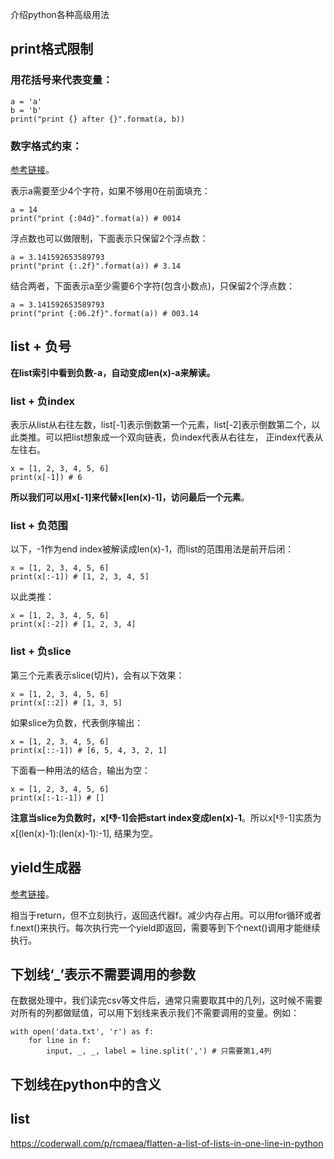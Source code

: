 介绍python各种高级用法

## print格式限制

### 用花括号来代表变量：

```
a = 'a'
b = 'b'
print("print {} after {}".format(a, b))
```

### 数字格式约束：

[参考链接](https://pyformat.info)。

表示a需要至少4个字符，如果不够用0在前面填充：

```
a = 14
print("print {:04d}".format(a)) # 0014
```

浮点数也可以做限制，下面表示只保留2个浮点数：

```
a = 3.141592653589793
print("print {:.2f}".format(a)) # 3.14
```

结合两者，下面表示a至少需要6个字符(包含小数点)，只保留2个浮点数：

```
a = 3.141592653589793
print("print {:06.2f}".format(a)) # 003.14
```


## list + 负号

**在list索引中看到负数-a，自动变成len(x)-a来解读。**

### list + 负index

表示从list从右往左数，list[-1]表示倒数第一个元素，list[-2]表示倒数第二个，以此类推。可以把list想象成一个双向链表，负index代表从右往左， 正index代表从左往右。


```
x = [1, 2, 3, 4, 5, 6]
print(x[-1]) # 6
```

**所以我们可以用x[-1]来代替x[len(x)-1]，访问最后一个元素**。


### list + 负范围

以下，-1作为end index被解读成len(x)-1，而list的范围用法是前开后闭：

```
x = [1, 2, 3, 4, 5, 6]
print(x[:-1]) # [1, 2, 3, 4, 5]
```
以此类推：

```
x = [1, 2, 3, 4, 5, 6]
print(x[:-2]) # [1, 2, 3, 4]
```


### list + 负slice
第三个元素表示slice(切片)，会有以下效果：

```
x = [1, 2, 3, 4, 5, 6]
print(x[::2]) # [1, 3, 5]
```

如果slice为负数，代表倒序输出：

```
x = [1, 2, 3, 4, 5, 6]
print(x[::-1]) # [6, 5, 4, 3, 2, 1]
```

下面看一种用法的结合，输出为空：

```
x = [1, 2, 3, 4, 5, 6]
print(x[:-1:-1]) # []
```

**注意当slice为负数时，x[:-1:-1]会把start index变成len(x)-1**。所以x[:-1:-1]实质为x[(len(x)-1):(len(x)-1):-1], 结果为空。

## yield生成器

[参考链接](https://www.ibm.com/developerworks/cn/opensource/os-cn-python-yield/index.html)。

相当于return，但不立刻执行，返回迭代器f。减少内存占用。可以用for循环或者f.next()来执行。每次执行完一个yield即返回，需要等到下个next()调用才能继续执行。


## 下划线‘_’表示不需要调用的参数

在数据处理中，我们读完csv等文件后，通常只需要取其中的几列，这时候不需要对所有的列都做赋值，可以用下划线来表示我们不需要调用的变量。例如：

```
with open('data.txt', 'r') as f:
	for line in f: 
		input, _, _, label = line.split(',') # 只需要第1,4列
```


## 下划线在python中的含义


## list

https://coderwall.com/p/rcmaea/flatten-a-list-of-lists-in-one-line-in-python







